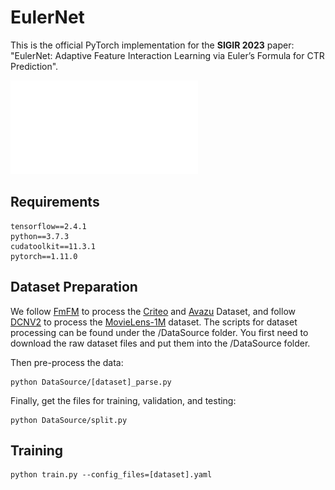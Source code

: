 # EulerNet
This is the official PyTorch implementation for the **SIGIR 2023** paper: "EulerNet: Adaptive Feature Interaction Learning via Euler’s Formula for CTR Prediction".

![](Asset/EulerNet.pdf)

## Requirements

```
tensorflow==2.4.1
python==3.7.3
cudatoolkit==11.3.1
pytorch==1.11.0
```

## Dataset Preparation

We follow [FmFM](https://github.com/yahoo/FmFM) to process the [Criteo](http://labs.criteo.com/2014/02/kaggle-display-advertising-challenge-dataset/) and [Avazu](https://www.kaggle.com/c/avazu-ctr-prediction/data) Dataset, and follow [DCNV2](https://dl.acm.org/doi/abs/10.1145/3442381.3450078) to process the [MovieLens-1M](https://drive.google.com/drive/folders/1so0lckI6N6_niVEYaBu-LIcpOdZf99kj?usp=sharing) dataset.
The scripts for dataset processing can be found under the /DataSource folder.
You first need to download the raw dataset files and put them into the /DataSource folder.

Then pre-process the data:
```
python DataSource/[dataset]_parse.py
```

Finally, get the files for training, validation, and testing:
```
python DataSource/split.py
```

## Training

```
python train.py --config_files=[dataset].yaml
```
